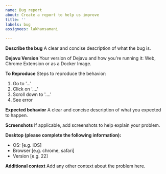 ```yaml
---
name: Bug report
about: Create a report to help us improve
title: ''
labels: bug
assignees: lakhansamani

---
```


**Describe the bug**
A clear and concise description of what the bug is.

**Dejavu Version**
Your version of Dejavu and how you're running it: Web, Chrome Extension or as a Docker Image.

**To Reproduce**
Steps to reproduce the behavior:
1. Go to '...'
2. Click on '....'
3. Scroll down to '....'
4. See error

**Expected behavior**
A clear and concise description of what you expected to happen.

**Screenshots**
If applicable, add screenshots to help explain your problem.

**Desktop (please complete the following information):**
 - OS: [e.g. iOS]
 - Browser [e.g. chrome, safari]
 - Version [e.g. 22]


**Additional context**
Add any other context about the problem here.
